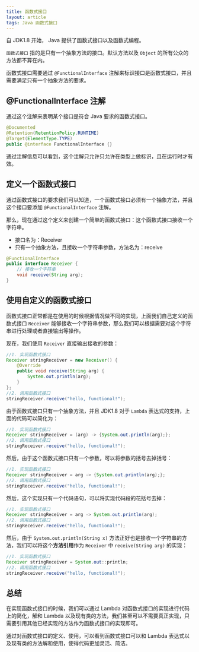 ```yaml
---
title: 函数式接口
layout: article
tags: Java 函数式接口
---
```


自 JDK1.8 开始， Java 提供了函数式接口以及函数式编程。

`函数式接口` 指的是只有一个抽象方法的接口。默认方法以及 `Object` 的所有公众的方法都不算在内。

函数式接口需要通过 `@FunctionalInterface` 注解来标识接口是函数式接口，并且需要满足只有一个抽象方法的要求。

## @FunctionalInterface 注解

通过这个注解来表明某个接口是符合 Java 要求的函数式接口。

```java
@Documented
@Retention(RetentionPolicy.RUNTIME)
@Target(ElementType.TYPE)
public @interface FunctionalInterface {}
```

通过注解信息可以看到，这个注解只允许只允许在类型上做标识，且在运行时才有效。

## 定义一个函数式接口

通过函数式接口的要求我们可以知道，一个函数式接口必须有一个抽象方法，并且这个接口要添加 `@FunctionalInterface` 注解。

那么，现在通过这个定义来创建一个简单的函数式接口：这个函数式接口接收一个字符串。

- 接口名为：Receiver
- 只有一个抽象方法，且接收一个字符串参数，方法名为：receive

```java
@FunctionalInterface
public interface Receiver {
    // 接收一个字符串
    void receive(String arg);
}
```

## 使用自定义的函数式接口

函数式接口正常都是在使用的时候根据情况做不同的实现，上面我们自己定义的函数式接口 `Receiver` 能够接收一个字符串参数，那么我们可以根据需要对这个字符串进行处理或者直接输出等操作。

现在，我们使用 `Receiver` 直接输出接收的参数：

```java
//1. 实现函数式接口
Receiver stringReceiver = new Receiver() {
    @Override
    public void receive(String arg) {
        System.out.println(arg);
    }
};
//2. 调用函数式接口
stringReceiver.receive("hello, functional!");
```

由于函数式接口只有一个抽象方法，并且 JDK1.8 对于 `Lambda` 表达式的支持，上面的代码可以简化为：

```java
//1. 实现函数式接口
Receiver stringReceiver = (arg) -> {System.out.println(arg);};
//2. 调用函数式接口
stringReceiver.receive("hello, functional!");
```

然后，由于这个函数式接口只有一个参数，可以将参数的括号去掉括号：

```java
//1. 实现函数式接口
Receiver stringReceiver = arg -> {System.out.println(arg);};
//2. 调用函数式接口
stringReceiver.receive("hello, functional!");
```

然后，这个实现只有一个代码语句，可以将实现代码段的花括号去掉：

```java
//1. 实现函数式接口
Receiver stringReceiver = arg -> System.out.println(arg);
//2. 调用函数式接口
stringReceiver.receive("hello, functional!");
```

然后，由于 `System.out.println(String x)` 方法正好也是接收一个字符串的方法，我们可以将这个**方法引用**作为 `Receiver` 中 `receive(String arg)` 的实现：

```java
//1. 实现函数式接口
Receiver stringReceiver = System.out::println;
//2. 调用函数式接口
stringReceiver.receive("hello, functional!");
```

## 总结

在实现函数式接口的时候，我们可以通过 Lambda 对函数式接口的实现进行代码上的简化，解和 Lambda 以及现有类的方法，我们甚至可以不需要真正实现，只需要引用其他已经实现的方法作为函数式接口的实现即可。

通过对函数式接口的定义、使用，可以看到函数式接口可以和 Lambda 表达式以及现有类的方法解和使用，使得代码更加灵活、简洁。
